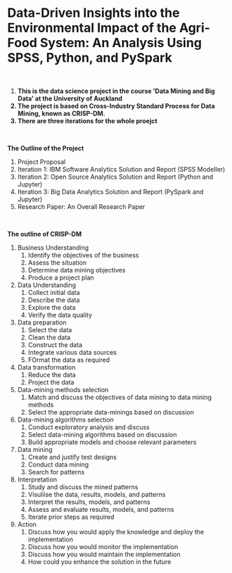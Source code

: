 
# Data-Driven Insights into the Environmental Impact of the Agri-Food System: An Analysis Using SPSS, Python, and PySpark

<br>

<ol>
  
**<li>This is the data science project in the course 'Data Mining and Big Data' at the University of Auckland</li>**
**<li>The project is based on Cross-Industry Standard Process for Data Mining, known as CRISP-DM.</li>**
**<li>There are three iterations for the whole proejct</li>**

</ol>

<br>

**The Outline of the Project**
<ol>
  <li>Project Proposal</li>
  <li>Iteration 1: IBM Software Analytics Solution and Report (SPSS Modeller)</li>
  <li>Iteration 2: Open Source Analytics Solution and Report (Python and Jupyter)</li>
  <li>Iteration 3: Big Data Analytics Solution and Report (PySpark and Jupyter)</li>
  <li>Research Paper: An Overall Research Paper</li>
</ol>

<br>

**The outline of CRISP-DM**
<ol>

  <li>Business Understanding
    <ol>
      <li>Identify the objectives of the business</li>
      <li>Assess the situation</li>
      <li>Determine data mining objectives</li>
      <li>Produce a project plan</li>
    </ol>
  </li>

  <li>Data Understanding
    <ol>
      <li>Collect initial data</li>
      <li>Describe the data</li>
      <li>Explore the data</li>
      <li>Verify the data quality</li>
    </ol>
  </li>

  <li>Data preparation
    <ol>
      <li>Select the data</li>
      <li>Clean the data</li>
      <li>Construct the data</li>
      <li>Integrate various data sources</li>
      <li>FOrmat the data as required</li>
    </ol>
  </li>

  <li>Data transformation
    <ol>
      <li>Reduce the data</li>
      <li>Project the data</li>
    </ol>
  </li>

  <li>Data-mining methods selection
    <ol>
      <li>Match and discuss the objectives of data mining to data mining methods</li>
      <li>Select the appropriate data-minings based on discussion</li>
    </ol>
  </li>

  <li>Data-mining algorithms selection
    <ol>
      <li>Conduct exploratory analysis and discuss</li>
      <li>Select data-mining algorithms based on discussion</li>
      <li>Build appropriate models and choose relevant parameters</li>
    </ol>
  </li>

  <li>Data mining
    <ol>
      <li>Create and justify test designs</li>
      <li>Conduct data mining</li>
      <li>Search for patterns</li>
    </ol>
  </li>

  <li>Interpretation
    <ol>
      <li>Study and discuss the mined patterns</li>
      <li>Visuliise the data, results, models, and patterns</li>
      <li>Interpret the results, models, and patterns</li>
      <li>Assess and evaluate results, models, and patterns</li>
      <li>Iterate prior steps as required</li>
    </ol>
  </li>

  <li>Action
    <ol>
      <li>Discuss how you would apply the knowledge and deploy the implementation</li>
      <li>Discuss how you would monitor the implementation</li>
      <li>Discuss how you would maintain the implementation</li>
      <li>How could you enhance the solution in the future</li>
    </ol>
  </li>
  
</ol>
